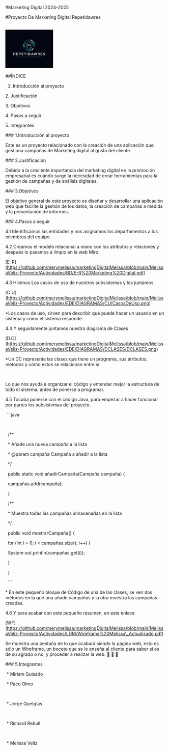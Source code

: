 \#Marketing Digital 2024-2025



\#Proyecto De Marketing Digital Repetidawres

<br>

<img src="https://github.com/merymelissa/marketingDigitalMelissa/blob/main/MelissaVeliz-Proyecto/Actividades/LDM/logo%20proyecto.png" alt="LogoProyecto" width="150" height="120"/>



\##ÍNDICE



1. Introducción al proyecto

2\. Justificación

3\. Objetivos

4\. Pasos a seguir

5\. Integrantes



\### 1.Introducción al proyecto



Este es un proyecto relacionado con la creación de una aplicación que gestiona campañas de Marketing digital al gusto del cliente.



\### 2.Justificación



Debido a la creciente importancia del marketing digital en la promoción empresarial es cuando surge la necesidad de crear herramientas para la gestión de campañas y de análisis digitales.  



\### 3.Objetivos



El objetivo general de este proyecto es diseñar y desarrollar una aplicación web que facilite la gestión de los datos, la creación de campañas a medida y la presentación de informes.





\### 4.Pasos a seguir



4.1 Identificamos las entidades y nos asignamos los departamentos a los miembros del equipo.



4.2 Creamos el modelo relacional a mano con los atributos y relaciones y después lo pasamos a limpio en la web Miro.

\[E-R](https://github.com/merymelissa/marketingDigitalMelissa/blob/main/MelissaVeliz-Proyecto/Actividades/BD/E-R%20Marketing%20Digital.pdf)  



4.3 Hicimos Los casos de uso de nuestros subsistemas y los juntamos

\[C.U](https://github.com/merymelissa/marketingDigitalMelissa/blob/main/MelissaVeliz-Proyecto/Actividades/EDE/DIAGRAMAS/CU/CasosDeUso.png)



\*Los casos de uso, sirven para describir qué puede hacer un usuario en un sistema y cómo el sistema responde.



4.4 Y seguidamente juntamos nuestro diagrama de Clases

\[D.C](https://github.com/merymelissa/marketingDigitalMelissa/blob/main/MelissaVeliz-Proyecto/Actividades/EDE/DIAGRAMAS/DCLASES/DCLASES.png)



\*Un DC representa las clases que tiene un programa, sus atributos, métodos y cómo estos se relacionan entre sí.

&nbsp;  

Lo que nos ayuda a organizar el código y entender mejor la estructura de todo el sistema, antes de ponerse a programar.



4.5 Tocaba ponerse con el código Java, para empezar a hacer funcionar por partes los subsistemas del proyecto.

&nbsp;```java

&nbsp;

&nbsp;    /\*\*

&nbsp;    \* Añade una nueva campaña a la lista

&nbsp;    \* @param campaña Campaña a añadir a la lista

&nbsp;    \*/

&nbsp;   public static void añadirCampaña(Campaña campaña) {

&nbsp;       campañas.add(campaña);

&nbsp;   }

&nbsp;   /\*\*

&nbsp;    \* Muestra todas las campañas almacenadas en la lista

&nbsp;    \*/

&nbsp;   public void mostrarCampaña() {

&nbsp;       for (int i = 0; i < campañas.size(); i++) {

&nbsp;           System.out.println(campañas.get(i));

&nbsp;       }

&nbsp;   }

&nbsp;  ```

\* En este pequeño bloque de Código de una de las clases, se ven dos métodos en la que una añade campañas y la otra muestra las campañas creadas.



4.6  Y para acabar con este pequeño resumen, en este enlace

\[WF](https://github.com/merymelissa/marketingDigitalMelissa/blob/main/MelissaVeliz-Proyecto/Actividades/LDM/Wireframe%20Melissa\_Actualizado.pdf)



Se muestra una pestaña de lo que acabará siendo la página web, esto es sólo un Wireframe, un boceto que se le enseña al cliente para saber si es de su agrado o no, y proceder a realizar la web. :cartwheeling: :cartwheeling: :cartwheeling:



\### 5.Integrantes



 \* Miriam Guisado



&nbsp;\* Paco Olmo

&nbsp;  

&nbsp;\* Jorge Quetglas

&nbsp;  

&nbsp;\* Richard Rebull

&nbsp;  

&nbsp;\* Melissa Veliz



